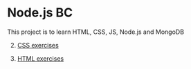 # Node.js BC

This project is to learn HTML, CSS, JS, Node.js and MongoDB

2. [CSS  exercises](css)

1. [HTML  exercises](html)


